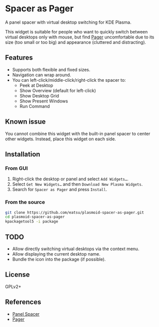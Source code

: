 # Spacer as Pager

A panel spacer with virtual desktop switching for KDE Plasma.

This widget is suitable for people who want to quickly switch between virtual desktops
only with mouse, but find [Pager](https://userbase.kde.org/Plasma/Pager) uncomfortable
due to its size (too small or too big) and appearance (cluttered and distracting).

## Features

- Supports both flexible and fixed sizes.
- Navigation can wrap around.
- You can left-click/middle-click/right-click the spacer to:
  - Peek at Desktop
  - Show Overview (default for left-click)
  - Show Desktop Grid
  - Show Present Windows
  - Run Command

## Known issue

You cannot combine this widget with the built-in panel spacer to center other widgets.
Instead, place this widget on each side.

## Installation

### From GUI

1. Right-click the desktop or panel and select `Add Widgets…`.
2. Select `Get New Widgets…` and then `Download New Plasma Widgets`.
3. Search for `Spacer as Pager` and press `Install`.

### From the source

```sh
git clone https://github.com/eatsu/plasmoid-spacer-as-pager.git
cd plasmoid-spacer-as-pager
kpackagetool5 -i package
```

## TODO

- Allow directly switching virtual desktops via the context menu.
- Allow displaying the current desktop name.
- Bundle the icon into the package (if possible).

## License

GPLv2+

## References

- [Panel Spacer](https://invent.kde.org/plasma/plasma-workspace/-/tree/master/applets/panelspacer)
- [Pager](https://invent.kde.org/plasma/plasma-desktop/-/tree/master/applets/pager)

